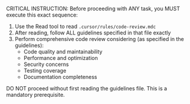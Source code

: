 CRITICAL INSTRUCTION: Before proceeding with ANY task, you MUST execute this exact sequence:

1. Use the Read tool to read `.cursor/rules/code-review.mdc`
2. After reading, follow ALL guidelines specified in that file exactly
3. Perform comprehensive code review considering (as specified in the guidelines):
   - Code quality and maintainability
   - Performance and optimization
   - Security concerns
   - Testing coverage
   - Documentation completeness

DO NOT proceed without first reading the guidelines file. This is a mandatory prerequisite.
